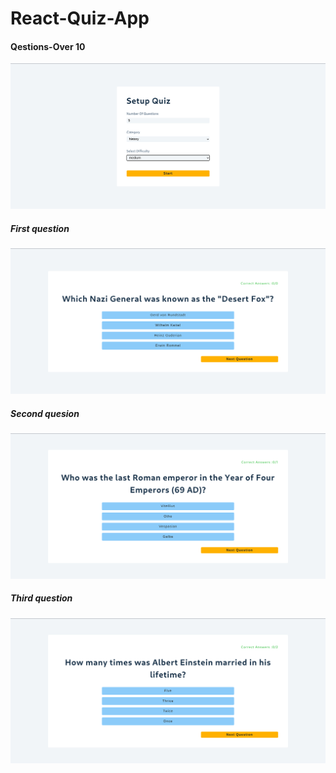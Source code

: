 # React-Quiz-App

#### Qestions-Over 10

![alt text](image.png)

##### First question

![alt text](image-1.png)

##### Second quesion

![alt text](image-2.png)

##### Third question
![alt text](image-3.png)
